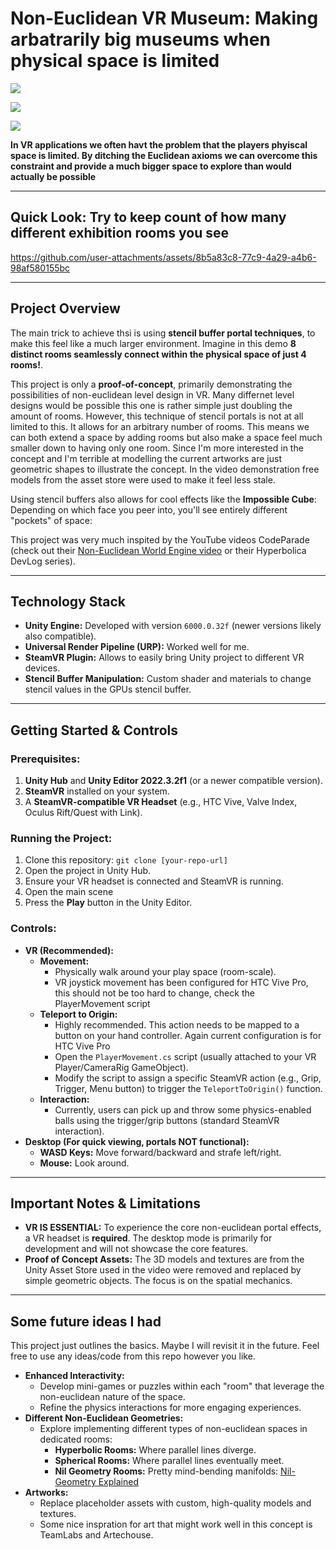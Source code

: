 # Non-Euclidean VR Museum: Making arbatrarily big museums when physical space is limited

![](https://img.shields.io/badge/Unity-6000.0.32f-blue.svg)

![](https://img.shields.io/badge/Render%20Pipeline-URP-green.svg)

![](https://img.shields.io/badge/VR-SteamVR-orange.svg)

**In VR applications we often havt the problem that the players phyiscal space is limited. By ditching the Euclidean axioms we can overcome this constraint and provide a much bigger space to explore than would actually be possible**

---

## Quick Look: Try to keep count of how many different exhibition rooms you see


https://github.com/user-attachments/assets/8b5a83c8-77c9-4a29-a4b6-98af580155bc


---

## Project Overview

The main trick to achieve thsi is using **stencil buffer portal techniques**, to make this feel like a much larger environment. Imagine in this demo **8 distinct rooms seamlessly connect within the physical space of just 4 rooms!**.

This project is only a **proof-of-concept**, primarily demonstrating the possibilities of non-euclidean level design in VR. Many differnet level designs would be possible this one is rather simple just doubling the amount of rooms. However, this technique of stencil portals is not at all limited to this. It allows for an arbitrary number of rooms. This means we can both extend a space by adding rooms but also make a space feel much smaller down to having only one room. Since I'm more interested in the concept and I'm terrible at modelling the current artworks are just geometric shapes to illustrate the concept. In the video demonstration free models from the asset store were used to make it feel less stale.

Using stencil buffers also allows for cool effects like the **Impossible Cube**: Depending on which face you peer into, you'll see entirely different "pockets" of space:

This project was very much inspited by the YouTube videos CodeParade (check out their [Non-Euclidean World Engine video](https://www.youtube.com/watch?v=kEB11PQ9Eo8) or their Hyperbolica DevLog series).

---

## Technology Stack

- **Unity Engine:** Developed with version `6000.0.32f` (newer versions likely also compatible).
- **Universal Render Pipeline (URP):** Worked well for me.
- **SteamVR Plugin:** Allows to easily bring Unity project to different VR devices.
- **Stencil Buffer Manipulation:** Custom shader and materials to change stencil values in the GPUs stencil buffer.

---

## Getting Started & Controls

### Prerequisites:

1. **Unity Hub** and **Unity Editor 2022.3.2f1** (or a newer compatible version).
2. **SteamVR** installed on your system.
3. A **SteamVR-compatible VR Headset** (e.g., HTC Vive, Valve Index, Oculus Rift/Quest with Link).

### Running the Project:

1. Clone this repository: `git clone [your-repo-url]`
2. Open the project in Unity Hub.
3. Ensure your VR headset is connected and SteamVR is running.
4. Open the main scene
5. Press the **Play** button in the Unity Editor.

### Controls:

- **VR (Recommended):**
    - **Movement:**
        - Physically walk around your play space (room-scale).
        - VR joystick movement has been configured for HTC Vive Pro, this should not be too hard to change, check the PlayerMovement script
    - **Teleport to Origin:**
        - Highly recommended. This action needs to be mapped to a button on your hand controller. Again current configuration is for HTC Vive Pro
        - Open the `PlayerMovement.cs` script (usually attached to your VR Player/CameraRig GameObject).
        - Modify the script to assign a specific SteamVR action (e.g., Grip, Trigger, Menu button) to trigger the `TeleportToOrigin()` function.
    - **Interaction:**
        - Currently, users can pick up and throw some physics-enabled balls using the trigger/grip buttons (standard SteamVR interaction).
- **Desktop (For quick viewing, portals NOT functional):**
    - **WASD Keys:** Move forward/backward and strafe left/right.
    - **Mouse:** Look around.

---

## Important Notes & Limitations

- **VR IS ESSENTIAL:** To experience the core non-euclidean portal effects, a VR headset is **required**. The desktop mode is primarily for development and will not showcase the core features.
- **Proof of Concept Assets:** The 3D models and textures are from the Unity Asset Store used in the video were removed and replaced by simple geometric objects. The focus is on the spatial mechanics.
---

## Some future ideas I had

This project just outlines the basics. Maybe I will revisit it in the future. Feel free to use any ideas/code from this repo however you like.

- **Enhanced Interactivity:**
    - Develop mini-games or puzzles within each "room" that leverage the non-euclidean nature of the space.
    - Refine the physics interactions for more engaging experiences.
- **Different Non-Euclidean Geometries:**
    - Explore implementing different types of non-euclidean spaces in dedicated rooms:
        - **Hyperbolic Rooms:** Where parallel lines diverge.
        - **Spherical Rooms:** Where parallel lines eventually meet.
        - **Nil Geometry Rooms:** Pretty mind-bending manifolds: [Nil-Geometry Explained](https://www.youtube.com/watch?v=FNX1rZotjjI)
- **Artworks:**
    - Replace placeholder assets with custom, high-quality models and textures.
    - Some nice inspration for art that might work well in this concept is TeamLabs and Artechouse.
